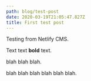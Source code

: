 ```yaml
---
path: blog/test-post
date: 2020-03-19T21:05:47.827Z
title: First test post
---
```

Testing from Netlify CMS.

Text text **bold** text.

blah blah blah.

blah blah blah blah blah blah.